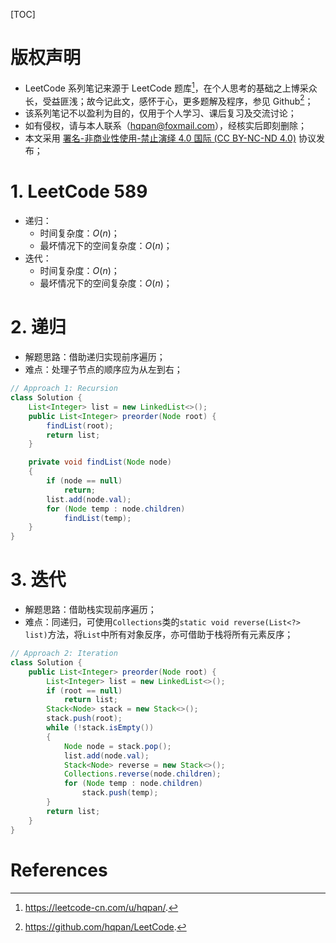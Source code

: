 [TOC]

# 版权声明
- LeetCode 系列笔记来源于 LeetCode 题库[^1]，在个人思考的基础之上博采众长，受益匪浅；故今记此文，感怀于心，更多题解及程序，参见 Github[^2]；
- 该系列笔记不以盈利为目的，仅用于个人学习、课后复习及交流讨论；
- 如有侵权，请与本人联系（hqpan@foxmail.com），经核实后即刻删除；
- 本文采用 [署名-非商业性使用-禁止演绎 4.0 国际 (CC BY-NC-ND 4.0)](https://creativecommons.org/licenses/by-nc-nd/4.0/deed.zh) 协议发布；


# 1. LeetCode 589
- 递归：
  - 时间复杂度：$O(n)$；
  - 最坏情况下的空间复杂度：$O(n)$；
- 迭代：
  - 时间复杂度：$O(n)$；
  - 最坏情况下的空间复杂度：$O(n)$；

# 2. 递归
- 解题思路：借助递归实现前序遍历；
- 难点：处理子节点的顺序应为从左到右；

```java
// Approach 1: Recursion
class Solution {
    List<Integer> list = new LinkedList<>();
    public List<Integer> preorder(Node root) {
        findList(root);
        return list;
    }

    private void findList(Node node)
    {
        if (node == null)
            return;
        list.add(node.val);
        for (Node temp : node.children)
            findList(temp);
    }
}
```

# 3. 迭代
- 解题思路：借助栈实现前序遍历；
- 难点：同递归，可使用`Collections`类的`static void reverse(List<?> list)`方法，将`List`中所有对象反序，亦可借助于栈将所有元素反序；

```java
// Approach 2: Iteration
class Solution {
    public List<Integer> preorder(Node root) {
        List<Integer> list = new LinkedList<>();
        if (root == null)
            return list;
        Stack<Node> stack = new Stack<>();
        stack.push(root);
        while (!stack.isEmpty())
        {
            Node node = stack.pop();
            list.add(node.val);
            Stack<Node> reverse = new Stack<>();
            Collections.reverse(node.children);
            for (Node temp : node.children)
                stack.push(temp);
        }
        return list;
    }
}
```

# References
[^1]: https://leetcode-cn.com/u/hqpan/.
[^2]: https://github.com/hqpan/LeetCode.